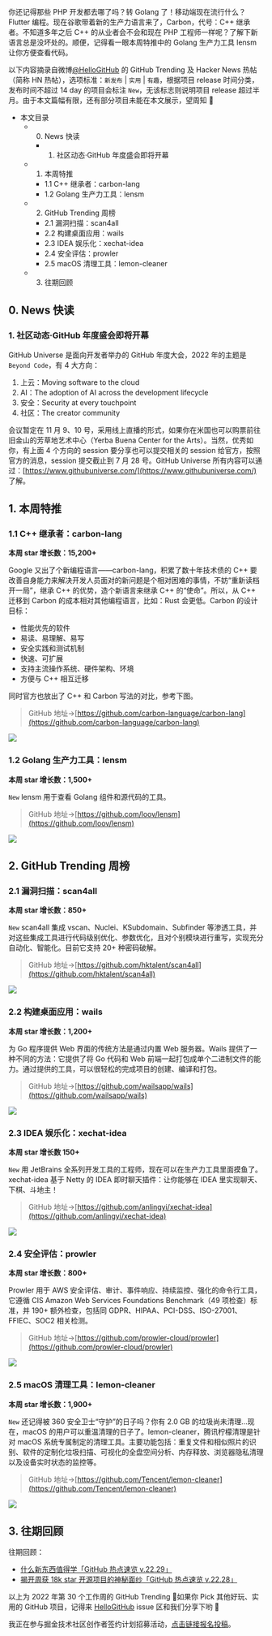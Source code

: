 你还记得那些 PHP 开发都去哪了吗？转 Golang 了！移动端现在流行什么？Flutter 编程。现在谷歌带着新的生产力语言来了，Carbon，代号：C++ 继承者。不知道多年之后 C++ 的从业者会不会和现在 PHP 工程师一样呢？了解下新语言总是没坏处的。顺便，记得看一眼本周特推中的 Golang 生产力工具 lensm 让你方便查看代码。


以下内容摘录自微博[@HelloGitHub](https://www.weibo.com/hellogithub/) 的 GitHub Trending 及 Hacker News 热帖（简称 HN 热帖），选项标准：`新发布` | `实用` | `有趣`，根据项目 release 时间分类，发布时间不超过 14 day 的项目会标注 `New`，无该标志则说明项目 release 超过半月。由于本文篇幅有限，还有部分项目未能在本文展示，望周知 🌝

* 本文目录
    * 0. News 快读
        * 1. 社区动态·GitHub 年度盛会即将开幕
    * 1. 本周特推
        * 1.1 C++ 继承者：carbon-lang
        * 1.2 Golang 生产力工具：lensm
    * 2. GitHub Trending 周榜
        * 2.1 漏洞扫描：scan4all
        * 2.2 构建桌面应用：wails
        * 2.3 IDEA 娱乐化：xechat-idea
        * 2.4 安全评估：prowler
        * 2.5 macOS 清理工具：lemon-cleaner
    * 3. 往期回顾

## 0. News 快读

### 1. 社区动态·GitHub 年度盛会即将开幕

GitHub Universe 是面向开发者举办的 GitHub 年度大会，2022 年的主题是 `Beyond Code`，有 4 大方向：

1. 上云：Moving software to the cloud
2. AI：The adoption of AI across the development lifecycle
3. 安全：Security at every touchpoint
4. 社区：The creator community

会议暂定在 11 月 9、10 号，采用线上直播的形式，如果你在米国也可以购票前往旧金山的芳草地艺术中心（Yerba Buena Center for the Arts）。当然，优秀如你，有上面 4 个方向的 session 要分享也可以提交相关的 session 给官方，按照官方的消息，session 提交截止到 7 月 28 号。GitHub Universe 所有内容可以通过：[https://www.githubuniverse.com/](https://www.githubuniverse.com/) 了解。

## 1. 本周特推

### 1.1 C++ 继承者：carbon-lang

**本周 star 增长数：15,200+**

Google 又出了个新编程语言——carbon-lang，积累了数十年技术债的 C++ 要改善自身能力来解决开发人员面对的新问题是个相对困难的事情，不妨“重新读档开一局”，继承 C++ 的优势，造个新语言来继承 C++ 的“使命”。所以，从 C++ 迁移到 Carbon 的成本相对其他编程语言，比如：Rust 会更低。Carbon 的设计目标：

* 性能优先的软件
* 易读、易理解、易写
* 安全实践和测试机制
* 快速、可扩展
* 支持主流操作系统、硬件架构、环境
* 方便与 C++ 相互迁移

同时官方也放出了 C++ 和 Carbon 写法的对比，参考下图。

> GitHub 地址→[https://github.com/carbon-language/carbon-lang](https://github.com/carbon-language/carbon-lang)

![](https://p3-juejin.byteimg.com/tos-cn-i-k3u1fbpfcp/176aba52626c44c9a6b7591f4102e8a4~tplv-k3u1fbpfcp-zoom-1.image)


### 1.2 Golang 生产力工具：lensm

**本周 star 增长数：1,500+**

`New` lensm 用于查看 Golang 组件和源代码的工具。

> GitHub 地址→[https://github.com/loov/lensm](https://github.com/loov/lensm)

![](https://p3-juejin.byteimg.com/tos-cn-i-k3u1fbpfcp/6af356b149b74b689150a53f6aed8cf2~tplv-k3u1fbpfcp-zoom-1.image)

## 2. GitHub Trending 周榜

### 2.1 漏洞扫描：scan4all

**本周 star 增长数：850+**

`New` scan4all 集成 vscan、Nuclei、KSubdomain、Subfinder 等渗透工具，并对这些集成工具进行代码级别优化、参数优化，且对个别模块进行重写，实现充分自动化、智能化。目前它支持 20+ 种密码破解。

> GitHub 地址→[https://github.com/hktalent/scan4all](https://github.com/hktalent/scan4all)

![](https://p3-juejin.byteimg.com/tos-cn-i-k3u1fbpfcp/ea475680dbe14c3bb1ad216e63dacb1d~tplv-k3u1fbpfcp-zoom-1.image)

### 2.2 构建桌面应用：wails

**本周 star 增长数：1,200+**

为 Go 程序提供 Web 界面的传统方法是通过内置 Web 服务器。Wails 提供了一种不同的方法：它提供了将 Go 代码和 Web 前端一起打包成单个二进制文件的能力。通过提供的工具，可以很轻松的完成项目的创建、编译和打包。

> GitHub 地址→[https://github.com/wailsapp/wails](https://github.com/wailsapp/wails)

![](https://p3-juejin.byteimg.com/tos-cn-i-k3u1fbpfcp/f1616d3cda8a4a498a16c2c26b6903fe~tplv-k3u1fbpfcp-zoom-1.image)

### 2.3 IDEA 娱乐化：xechat-idea

**本周 star 增长数 150+**

`New` 用 JetBrains 全系列开发工具的工程师，现在可以在生产力工具里面摸鱼了。xechat-idea 基于 Netty 的 IDEA 即时聊天插件：让你能够在 IDEA 里实现聊天、下棋、斗地主！

> GitHub 地址→[https://github.com/anlingyi/xechat-idea](https://github.com/anlingyi/xechat-idea)

![](https://p3-juejin.byteimg.com/tos-cn-i-k3u1fbpfcp/558840f8b37b4706a6e2802b745ff643~tplv-k3u1fbpfcp-zoom-1.image)

### 2.4 安全评估：prowler

**本周 star 增长数：800+**

Prowler 用于 AWS 安全评估、审计、事件响应、持续监控、强化的命令行工具，它遵循 CIS Amazon Web Services Foundations Benchmark（49 项检查）标准，并 190+ 额外检查，包括同 GDPR、HIPAA、PCI-DSS、ISO-27001、FFIEC、SOC2 相关检测。

> GitHub 地址→[https://github.com/prowler-cloud/prowler](https://github.com/prowler-cloud/prowler)

![](https://p3-juejin.byteimg.com/tos-cn-i-k3u1fbpfcp/79de9faccb914dd3927713577d008144~tplv-k3u1fbpfcp-zoom-1.image)

### 2.5 macOS 清理工具：lemon-cleaner

**本周 star 增长数：1,900+**

`New` 还记得被 360 安全卫士“守护”的日子吗？你有 2.0 GB 的垃圾尚未清理…现在，macOS 的用户可以重温清理的日子了。lemon-cleaner，腾讯柠檬清理是针对 macOS 系统专属制定的清理工具。主要功能包括：重复文件和相似照片的识别、软件的定制化垃圾扫描、可视化的全盘空间分析、内存释放、浏览器隐私清理以及设备实时状态的监控等。

> GitHub 地址→[https://github.com/Tencent/lemon-cleaner](https://github.com/Tencent/lemon-cleaner)

![](https://p3-juejin.byteimg.com/tos-cn-i-k3u1fbpfcp/372de95906644a75a0e610e054eb252c~tplv-k3u1fbpfcp-zoom-1.image)

## 3. 往期回顾

往期回顾：

* [什么新东西值得学「GitHub 热点速览 v.22.29」](https://mp.weixin.qq.com/s/psjoCsxQhqxOVwdYrfYO4A)
* [揭开周获 18k star 开源项目的神秘面纱「GitHub 热点速览 v.22.28」](https://mp.weixin.qq.com/s/iL8Kdpw06YccD5h_Lrmabw)

以上为 2022 年第 30 个工作周的 GitHub Trending 🎉如果你 Pick 其他好玩、实用的 GitHub 项目，记得来 [HelloGitHub](https://github.com/521xueweihan/HelloGitHub) issue 区和我们分享下哟 🌝 

我正在参与掘金技术社区创作者签约计划招募活动，[点击链接报名投稿](https://juejin.cn/post/7112770927082864653 "https://juejin.cn/post/7112770927082864653")。